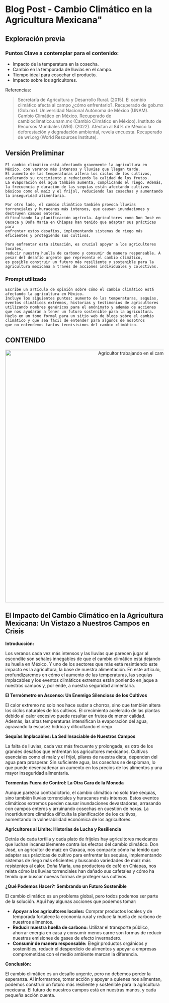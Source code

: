 # Blog Post - Cambio Climático en la Agricultura Mexicana"

## Exploración previa

### Puntos Clave a contemplar para el contenido:
- Impacto de la temperatura en la cosecha.
- Cambio en la temporada de lluvias en el campo.
- Tiempo ideal para cosechar el producto.
- Impacto sobre los agricultores.

Referencias:
> Secretaría de Agricultura y Desarrollo Rural. (2015). El cambio climático afecta al campo ¿cómo enfrentarlo?. Recuperado de gob.mx (Gob.mx).
> Universidad Nacional Autónoma de México (UNAM). Cambio Climático en México. Recuperado de cambioclimatico.unam.mx (Cambio Climático en México).
> Instituto de Recursos Mundiales (WRI). (2022). Afectan al 84% de México la deforestación y degradación ambiental, revela encuesta. Recuperado de wri.org (World Resources Institute).

## Versión Preliminar
```
El cambio climático está afectando gravemente la agricultura en México, con veranos más intensos y lluvias que llegan tarde.
El aumento de las temperaturas altera los ciclos de los cultivos, acelerando su crecimiento y reduciendo la calidad de los frutos.
La evaporación del agua también aumenta, complicando el riego. Además, la frecuencia y duración de las sequías están afectando cultivos básicos como el maíz y el frijol, reduciendo las cosechas y aumentando la inseguridad alimentaria.

Por otro lado, el cambio climático también provoca lluvias torrenciales y huracanes más intensos, que causan inundaciones y destruyen campos enteros,
dificultando la planificación agrícola. Agricultores como Don José en Oaxaca y Doña María en Chiapas han tenido que adaptar sus prácticas para
enfrentar estos desafíos, implementando sistemas de riego más eficientes y protegiendo sus cultivos.

Para enfrentar esta situación, es crucial apoyar a los agricultores locales,
reducir nuestra huella de carbono y consumir de manera responsable. A pesar del desafío urgente que representa el cambio climático,
es posible construir un futuro más resiliente y sostenible para la agricultura mexicana a través de acciones individuales y colectivas.
```


### Prompt utilizado
```
Escribe un artículo de opinión sobre cómo el cambio climático está afectando la agricultura en México.
Incluye los siguientes puntos: aumento de las temperaturas, sequías, eventos climáticos extremos, historias y testimonios de agricultores
utilizando nombres genéricos para el anónimato y además de acciones que nos ayudarán a tener un futuro sostenible para la agricultura.
Hazlo en un tono formal para un sitio web de blogs sobre el cambio climático y que sea fácil de entender para algunos de nosotros 
que no entendemos tantos tecnisisimos del cambio climático.
```

## CONTENIDO

<div align="center">
<img src="https://images.pexels.com/photos/16567030/pexels-photo-16567030/free-photo-of-a-man-cutting-down-an-agave.jpeg" alt="Agricultor trabajando en el campo" width="800">
</div>

## El Impacto del Cambio Climático en la Agricultura Mexicana: Un Vistazo a Nuestros Campos en Crisis

**Introducción:**

Los veranos cada vez más intensos y las lluvias que parecen jugar al escondite son señales innegables de que el cambio climático está dejando su huella en México. Y uno de los sectores que más está resintiendo este impacto es la agricultura, la base de nuestra alimentación. En este artículo, profundizaremos en cómo el aumento de las temperaturas, las sequías implacables y los eventos climáticos extremos están poniendo en jaque a nuestros campos y, por ende, a nuestra seguridad alimentaria.

**El Termómetro en Ascenso: Un Enemigo Silencioso de los Cultivos**

El calor extremo no solo nos hace sudar a chorros, sino que también altera los ciclos naturales de los cultivos. El crecimiento acelerado de las plantas debido al calor excesivo puede resultar en frutos de menor calidad. Además, las altas temperaturas intensifican la evaporación del agua, agravando la escasez hídrica y dificultando el riego.

**Sequías Implacables: La Sed Insaciable de Nuestros Campos**

La falta de lluvias, cada vez más frecuente y prolongada, es otro de los grandes desafíos que enfrentan los agricultores mexicanos. Cultivos esenciales como el maíz y el frijol, pilares de nuestra dieta, dependen del agua para prosperar. Sin suficiente agua, las cosechas se desploman, lo que puede desencadenar un aumento en los precios de los alimentos y una mayor inseguridad alimentaria.

**Tormentas Fuera de Control: La Otra Cara de la Moneda**

Aunque parezca contradictorio, el cambio climático no solo trae sequías, sino también lluvias torrenciales y huracanes más intensos. Estos eventos climáticos extremos pueden causar inundaciones devastadoras, arrasando con campos enteros y arruinando cosechas en cuestión de horas. La incertidumbre climática dificulta la planificación de los cultivos, aumentando la vulnerabilidad económica de los agricultores.

**Agricultores al Límite: Historias de Lucha y Resiliencia**

Detrás de cada tortilla y cada plato de frijoles hay agricultores mexicanos que luchan incansablemente contra los efectos del cambio climático. Don José, un agricultor de maíz en Oaxaca, nos comparte cómo ha tenido que adaptar sus prácticas de cultivo para enfrentar las sequías, implementando sistemas de riego más eficientes y buscando variedades de maíz más resistentes al calor. Doña María, una productora de café en Chiapas, nos relata cómo las lluvias torrenciales han dañado sus cafetales y cómo ha tenido que buscar nuevas formas de proteger sus cultivos.

**¿Qué Podemos Hacer?: Sembrando un Futuro Sostenible**

El cambio climático es un problema global, pero todos podemos ser parte de la solución. Aquí hay algunas acciones que podemos tomar:

*   **Apoyar a los agricultores locales:** Comprar productos locales y de temporada fortalece la economía rural y reduce la huella de carbono de nuestros alimentos.
*   **Reducir nuestra huella de carbono:** Utilizar el transporte público, ahorrar energía en casa y consumir menos carne son formas de reducir nuestras emisiones de gases de efecto invernadero.
*   **Consumir de manera responsable:** Elegir productos orgánicos y sostenibles, reducir el desperdicio de alimentos y apoyar a empresas comprometidas con el medio ambiente marcan la diferencia.

**Conclusión:**

El cambio climático es un desafío urgente, pero no debemos perder la esperanza. Al informarnos, tomar acción y apoyar a quienes nos alimentan, podemos construir un futuro más resiliente y sostenible para la agricultura mexicana. El futuro de nuestros campos está en nuestras manos, y cada pequeña acción cuenta.
